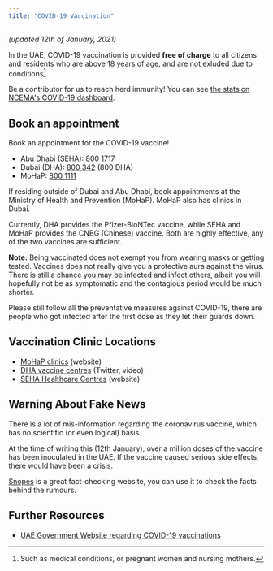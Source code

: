 ```yaml
---
title: "COVID-19 Vaccination"
---
```


*(updated 12th of January, 2021)*  

In the UAE, COVID-19 vaccination is provided **free of charge** to all citizens
and residents who are above 18 years of age, and are not exluded due to
conditions[^1].

Be a contributor for us to reach herd immunity! You can see [the stats on
NCEMA's COVID-19
dashboard](https://covid19.ncema.gov.ae/en).

## Book an appointment

Book an appointment for the COVID-19 vaccine! 

- Abu Dhabi (SEHA): [800 1717](tel:8001717)
- Dubai (DHA): [800 342](tel:800342) (800 DHA)
- MoHaP: [800 1111](tel:8001111)

If residing outside of Dubai and Abu Dhabi, book appointments at the Ministry
of Health and Prevention (MoHaP). MoHaP also has clinics in Dubai.

Currently, DHA provides the Pfizer-BioNTec vaccine, while SEHA and MoHaP
provides the CNBG (Chinese) vaccine. Both are highly effective, any of the two
vaccines are sufficient.

**Note:** Being vaccinated does not exempt you from wearing masks or getting
tested. Vaccines does not really give you a protective aura against the virus.
There is still a chance you may be infected and infect others, albeit you will
hopefully not be as symptomatic and the contagious period would be much
shorter.

Please still follow all the preventative measures against COVID-19, there are
people who got infected after the first dose as they let their guards down.

## Vaccination Clinic Locations

- [MoHaP
  clinics](https://www.mohap.gov.ae/en/AwarenessCenter/Pages/COVID19-VaccinationCenters.aspx)
  (website)
- [DHA vaccine centres](https://twitter.com/DHA_Dubai/status/1343146853232209920) (Twitter,
  video)
- [SEHA Healthcare
  Centres](https://www.doh.gov.ae/en/covid-19/national-vaccination) (website)

## Warning About Fake News

There is a lot of mis-information regarding the coronavirus vaccine, which has
no scientific (or even logical) basis.

At the time of writing this (12th January), over a million doses of the vaccine
has been inoculated in the UAE. If the vaccine caused serious side effects,
there would have been a crisis.

[Snopes](https://www.snopes.com/tag/covid-19-vaccine/) is a great fact-checking
website, you can use it to check the facts behind the rumours.

## Further Resources

- [UAE Government Website regarding COVID-19 vaccinations](https://u.ae/en/information-and-services/justice-safety-and-the-law/handling-the-covid-19-outbreak/vaccines-against-covid-19-in-the-uae)

[^1]: Such as medical conditions, or pregnant women and nursing mothers.
